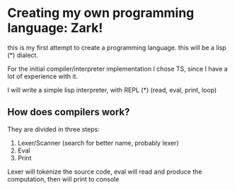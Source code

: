 # Creating my own programming language: Zark!

this is my first attempt to create a programming language.
this will be a lisp (*) dialect.

For the initial compiler/interpreter implementation I chose TS, since I have a lot of experience with it.

I will write a simple lisp interpreter, with REPL (*) (read, eval, print, loop)

## How does compilers work?

They are divided in three steps:

1. Lexer/Scanner (search for better name, probably lexer)
2. Eval
3. Print

Lexer will tokenize the source code, eval will read and produce the computation, then will print to console

